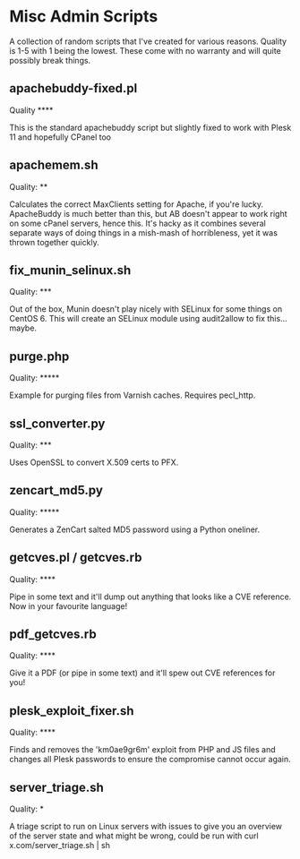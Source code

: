 Misc Admin Scripts
==================

A collection of random scripts that I've created for various reasons. Quality is 1-5 with 1 being the lowest. These come with no warranty and will quite possibly break things. 

apachebuddy-fixed.pl
--------------------
Quality ****

This is the standard apachebuddy script but slightly fixed to work with Plesk 11 and hopefully CPanel too

apachemem.sh
------------
Quality: **

Calculates the correct MaxClients setting for Apache, if you're lucky. ApacheBuddy is much better than this, but AB doesn't appear to work right on some cPanel servers, hence this. It's hacky as it combines several separate ways of doing things in a mish-mash of horribleness, yet it was thrown together quickly.

fix_munin_selinux.sh
--------------------
Quality: ***

Out of the box, Munin doesn't play nicely with SELinux for some things on CentOS 6. This will create an SELinux module using audit2allow to fix this... maybe.

purge.php
---------
Quality: *****

Example for purging files from Varnish caches. Requires pecl_http.

ssl_converter.py
----------------
Quality: ***

Uses OpenSSL to convert X.509 certs to PFX.

zencart_md5.py
--------------
Quality: *****

Generates a ZenCart salted MD5 password using a Python oneliner.

getcves.pl / getcves.rb
-----------------------
Quality: ****

Pipe in some text and it'll dump out anything that looks like a CVE reference. Now in your favourite language!

pdf_getcves.rb
--------------
Quality: ****

Give it a PDF (or pipe in some text) and it'll spew out CVE references for you!


plesk_exploit_fixer.sh
----------------------
Quality: ****

Finds and removes the 'km0ae9gr6m' exploit from PHP and JS files and changes all Plesk passwords to ensure the compromise cannot occur again.

server_triage.sh
----------------
Quality: *

A triage script to run on Linux servers with issues to give you an overview of the server state and what might be wrong, could be run with curl x.com/server_triage.sh | sh
